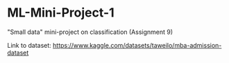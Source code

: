 # ML-Mini-Project-1
"Small data" mini-project on classification (Assignment 9)

Link to dataset: https://www.kaggle.com/datasets/taweilo/mba-admission-dataset
